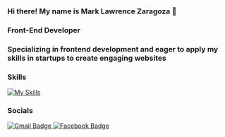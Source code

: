 ### Hi there! My name is Mark Lawrence Zaragoza 🙂

### Front-End Developer 

### Specializing in frontend development and eager to apply my skills in startups to create engaging websites

### Skills

[![My Skills](https://skillicons.dev/icons?i=html,css,js,react,tailwind,bootstrap,figma)](https://skillicons.dev)&nbsp;

### Socials

<div id="badges">
  <a href="https://mail.google.com/mail/u/0/#inbox?compose=new"  target="blank">
    <img src="https://img.shields.io/badge/Gmail-white?style=for-the-badge&logo=gmail&logoColor=red" alt="Gmail Badge"/>
  </a>
   <a href="https://www.facebook.com/makrenzar1/"  target="blank">
    <img src="https://img.shields.io/badge/Facebook-white?style=for-the-badge&logo=facebook&logoColor=blue" alt="Facebook Badge" />
  </a>
</div>
